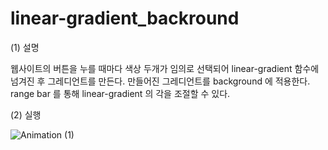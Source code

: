 # linear-gradient_backround

(1) 설명

웹사이트의 버튼을 누를 때마다 색상 두개가 임의로 선택되어 linear-gradient 함수에 넘겨진 후 그레디언트를 만든다.
만들어진 그레디언트를 background 에 적용한다.
range bar 를 통해 linear-gradient 의 각을 조절할 수 있다.
   
(2) 실행
    
![Animation (1)](https://user-images.githubusercontent.com/89966178/154426122-8199e92c-96c5-442d-868a-797da6351a58.gif)
